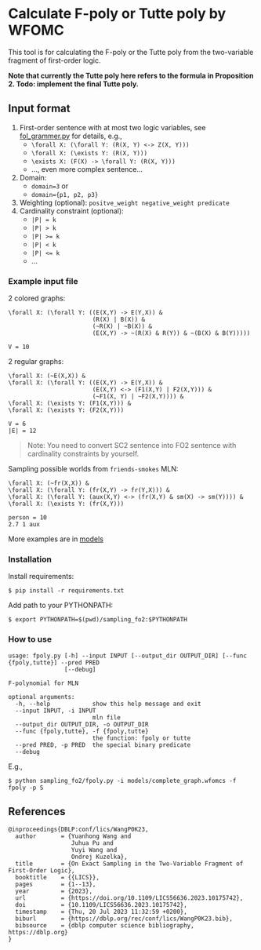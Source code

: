 # Calculate F-poly or Tutte poly by WFOMC

This tool is for calculating the F-poly or the Tutte poly from the two-variable fragment of first-order logic.

**Note that currently the Tutte poly here refers to the formula in Proposition 2. Todo: implement the final Tutte poly.**

## Input format

1. First-order sentence with at most two logic variables, see [fol_grammer.py](sampling_fo2/parser/fol_grammer.py) for details, e.g.,
   * `\forall X: (\forall Y: (R(X, Y) <-> Z(X, Y)))`
   * `\forall X: (\exists Y: (R(X, Y)))`
   * `\exists X: (F(X) -> \forall Y: (R(X, Y)))`
   * ..., even more complex sentence...
2. Domain: 
   * `domain=3` or
   * `domain={p1, p2, p3}`
3. Weighting (optional): `positve_weight negative_weight predicate`
4. Cardinality constraint (optional): 
   * `|P| = k`
   * `|P| > k`
   * `|P| >= k`
   * `|P| < k`
   * `|P| <= k`
   * ...

### Example input file

2 colored graphs:

```
\forall X: (\forall Y: ((E(X,Y) -> E(Y,X)) &
                        (R(X) | B(X)) &
                        (~R(X) | ~B(X)) &
                        (E(X,Y) -> ~(R(X) & R(Y)) & ~(B(X) & B(Y)))))

V = 10
```

2 regular graphs:

```
\forall X: (~E(X,X)) &
\forall X: (\forall Y: ((E(X,Y) -> E(Y,X)) &
                        (E(X,Y) <-> (F1(X,Y) | F2(X,Y))) &
                        (~F1(X, Y) | ~F2(X,Y)))) &
\forall X: (\exists Y: (F1(X,Y))) & 
\forall X: (\exists Y: (F2(X,Y)))

V = 6
|E| = 12
```

> Note: You need to convert SC2 sentence into FO2 sentence with cardinality constraints by yourself.

Sampling possible worlds from `friends-smokes` MLN:

```
\forall X: (~fr(X,X)) &
\forall X: (\forall Y: (fr(X,Y) -> fr(Y,X))) &
\forall X: (\forall Y: (aux(X,Y) <-> (fr(X,Y) & sm(X) -> sm(Y)))) &
\forall X: (\exists Y: (fr(X,Y)))

person = 10
2.7 1 aux
```

More examples are in [models](models/)

### Installation

Install requirements:

```
$ pip install -r requirements.txt
```

Add path to your PYTHONPATH:

```
$ export PYTHONPATH=$(pwd)/sampling_fo2:$PYTHONPATH
```

### How to use

```
usage: fpoly.py [-h] --input INPUT [--output_dir OUTPUT_DIR] [--func {fpoly,tutte}] --pred PRED
                [--debug]

F-polynomial for MLN

optional arguments:
  -h, --help            show this help message and exit
  --input INPUT, -i INPUT
                        mln file
  --output_dir OUTPUT_DIR, -o OUTPUT_DIR
  --func {fpoly,tutte}, -f {fpoly,tutte}
                        the function: fpoly or tutte
  --pred PRED, -p PRED  the special binary predicate
  --debug
```

E.g., 

```
$ python sampling_fo2/fpoly.py -i models/complete_graph.wfomcs -f fpoly -p S
```

## References

```
@inproceedings{DBLP:conf/lics/WangP0K23,
  author       = {Yuanhong Wang and
                  Juhua Pu and
                  Yuyi Wang and
                  Ondrej Kuzelka},
  title        = {On Exact Sampling in the Two-Variable Fragment of First-Order Logic},
  booktitle    = {{LICS}},
  pages        = {1--13},
  year         = {2023},
  url          = {https://doi.org/10.1109/LICS56636.2023.10175742},
  doi          = {10.1109/LICS56636.2023.10175742},
  timestamp    = {Thu, 20 Jul 2023 11:32:59 +0200},
  biburl       = {https://dblp.org/rec/conf/lics/WangP0K23.bib},
  bibsource    = {dblp computer science bibliography, https://dblp.org}
}
```
